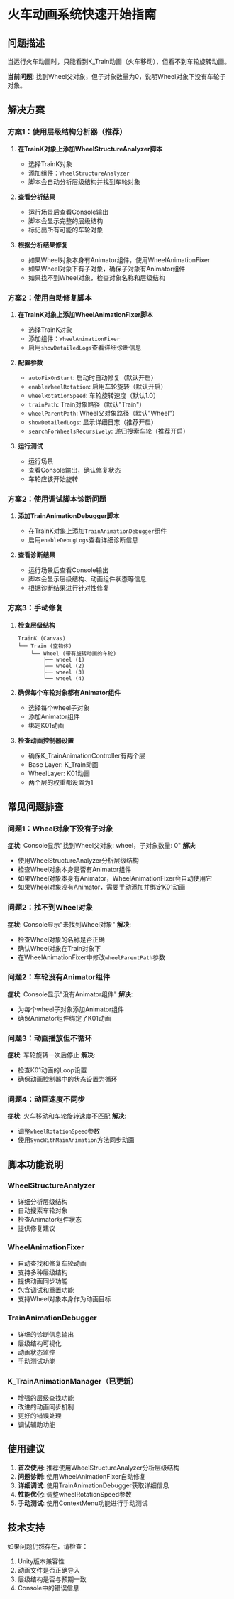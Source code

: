 # 火车动画系统快速开始指南

## 问题描述
当运行火车动画时，只能看到K_Train动画（火车移动），但看不到车轮旋转动画。

**当前问题**: 找到Wheel父对象，但子对象数量为0，说明Wheel对象下没有车轮子对象。

## 解决方案

### 方案1：使用层级结构分析器（推荐）

1. **在TrainK对象上添加WheelStructureAnalyzer脚本**
   - 选择TrainK对象
   - 添加组件：`WheelStructureAnalyzer`
   - 脚本会自动分析层级结构并找到车轮对象

2. **查看分析结果**
   - 运行场景后查看Console输出
   - 脚本会显示完整的层级结构
   - 标记出所有可能的车轮对象

3. **根据分析结果修复**
   - 如果Wheel对象本身有Animator组件，使用WheelAnimationFixer
   - 如果Wheel对象下有子对象，确保子对象有Animator组件
   - 如果找不到Wheel对象，检查对象名称和层级结构

### 方案2：使用自动修复脚本

1. **在TrainK对象上添加WheelAnimationFixer脚本**
   - 选择TrainK对象
   - 添加组件：`WheelAnimationFixer`
   - 启用`showDetailedLogs`查看详细诊断信息

2. **配置参数**
   - `autoFixOnStart`: 启动时自动修复（默认开启）
   - `enableWheelRotation`: 启用车轮旋转（默认开启）
   - `wheelRotationSpeed`: 车轮旋转速度（默认1.0）
   - `trainPath`: Train对象路径（默认"Train"）
   - `wheelParentPath`: Wheel父对象路径（默认"Wheel"）
   - `showDetailedLogs`: 显示详细日志（推荐开启）
   - `searchForWheelsRecursively`: 递归搜索车轮（推荐开启）

3. **运行测试**
   - 运行场景
   - 查看Console输出，确认修复状态
   - 车轮应该开始旋转

### 方案2：使用调试脚本诊断问题

1. **添加TrainAnimationDebugger脚本**
   - 在TrainK对象上添加`TrainAnimationDebugger`组件
   - 启用`enableDebugLogs`查看详细诊断信息

2. **查看诊断结果**
   - 运行场景后查看Console输出
   - 脚本会显示层级结构、动画组件状态等信息
   - 根据诊断结果进行针对性修复

### 方案3：手动修复

1. **检查层级结构**
   ```
   TrainK (Canvas)
   └── Train (空物体)
       └── Wheel (带有旋转动画的车轮)
           ├── wheel (1)
           ├── wheel (2)
           ├── wheel (3)
           └── wheel (4)
   ```

2. **确保每个车轮对象都有Animator组件**
   - 选择每个wheel子对象
   - 添加Animator组件
   - 绑定K01动画

3. **检查动画控制器设置**
   - 确保K_TrainAnimationController有两个层
   - Base Layer: K_Train动画
   - WheelLayer: K01动画
   - 两个层的权重都设置为1

## 常见问题排查

### 问题1：Wheel对象下没有子对象
**症状**: Console显示"找到Wheel父对象: wheel，子对象数量: 0"
**解决**: 
- 使用WheelStructureAnalyzer分析层级结构
- 检查Wheel对象本身是否有Animator组件
- 如果Wheel对象本身有Animator，WheelAnimationFixer会自动使用它
- 如果Wheel对象没有Animator，需要手动添加并绑定K01动画

### 问题2：找不到Wheel对象
**症状**: Console显示"未找到Wheel对象"
**解决**: 
- 检查Wheel对象的名称是否正确
- 确认Wheel对象在Train对象下
- 在WheelAnimationFixer中修改`wheelParentPath`参数

### 问题2：车轮没有Animator组件
**症状**: Console显示"没有Animator组件"
**解决**:
- 为每个wheel子对象添加Animator组件
- 确保Animator组件绑定了K01动画

### 问题3：动画播放但不循环
**症状**: 车轮旋转一次后停止
**解决**:
- 检查K01动画的Loop设置
- 确保动画控制器中的状态设置为循环

### 问题4：动画速度不同步
**症状**: 火车移动和车轮旋转速度不匹配
**解决**:
- 调整`wheelRotationSpeed`参数
- 使用`SyncWithMainAnimation`方法同步动画

## 脚本功能说明

### WheelStructureAnalyzer
- 详细分析层级结构
- 自动搜索车轮对象
- 检查Animator组件状态
- 提供修复建议

### WheelAnimationFixer
- 自动查找和修复车轮动画
- 支持多种层级结构
- 提供动画同步功能
- 包含调试和重置功能
- 支持Wheel对象本身作为动画目标

### TrainAnimationDebugger
- 详细的诊断信息输出
- 层级结构可视化
- 动画状态监控
- 手动测试功能

### K_TrainAnimationManager（已更新）
- 增强的层级查找功能
- 改进的动画同步机制
- 更好的错误处理
- 调试辅助功能

## 使用建议

1. **首次使用**: 推荐使用WheelStructureAnalyzer分析层级结构
2. **问题诊断**: 使用WheelAnimationFixer自动修复
3. **详细调试**: 使用TrainAnimationDebugger获取详细信息
4. **性能优化**: 调整wheelRotationSpeed参数
5. **手动测试**: 使用ContextMenu功能进行手动测试

## 技术支持

如果问题仍然存在，请检查：
1. Unity版本兼容性
2. 动画文件是否正确导入
3. 层级结构是否与预期一致
4. Console中的错误信息


